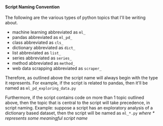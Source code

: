 #### Script Naming Convention

The following are the various types of python topics that I'll be writing about.

- machine learning abbreviated as `ml_`
- pandas abbreviated as `ml_pd_`
- class abbreviated as `cls_`
- dictionary abbreviated as `dict_`
- list abbreviated as `list_`
- series abbreviated as `series_`
- method abbreviated as `method_`
- web data scrapping abbreviated as `scraper_`

Therefore, as outlined above the script name will always begin with the type it represents. For example, if the script is related to pandas, then it'll be named as `ml_pd_exploring_data.py`

Furthermore, if the script contains code on more than 1 topic outlined above, then the topic that is central to the script will take precedence, in script naming. Example: suppose a script has an exploratory analysis of a dictionary based dataset, then the script will be named as `ml_*.py` *where * represents some meaningful script name*  